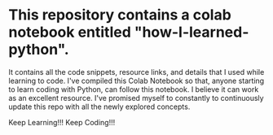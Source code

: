 # This repository contains a colab notebook entitled "how-I-learned-python".
It contains all the code snippets, resource links, and details that I used while learning to code.
I've compiled this Colab Notebook so that, anyone starting to learn coding with Python, can follow this notebook.
I believe it can work as an excellent resource.
I've promised myself to constantly to continuously update this repo with all the newly explored concepts.

Keep Learning!!!
Keep Coding!!!
